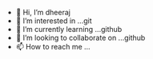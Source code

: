 - 👋 Hi, I’m dheeraj
- 👀 I’m interested in ...git
- 🌱 I’m currently learning ...github
- 💞️ I’m looking to collaborate on ...github
- 📫 How to reach me ...

<!---
dheeraj5999/dheeraj5999 is a ✨ special ✨ repository because its `README.md` (this file) appears on your GitHub profile.
You can click the Preview link to take a look at your changes.
--->

